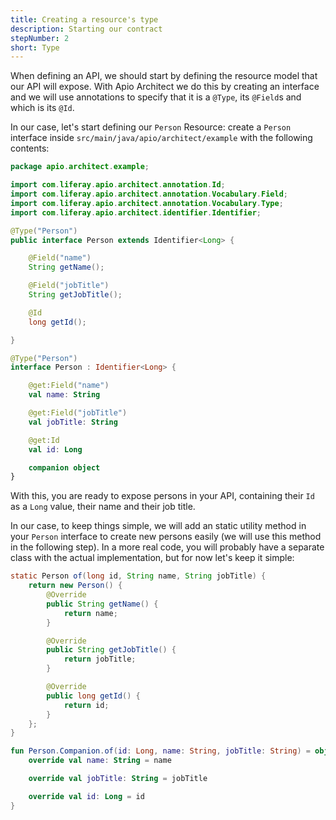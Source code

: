 ```yaml
---
title: Creating a resource's type
description: Starting our contract
stepNumber: 2
short: Type
---
```


When defining an API, we should start by defining the resource model that our API will expose. With Apio Architect we do this by creating an interface and we will use annotations to specify that it is a `@Type`, its `@Field`s and which is its `@Id`.

In our case, let's start defining our `Person` Resource: create a `Person` interface inside `src/main/java/apio/architect/example` with the following contents:

```java
package apio.architect.example;

import com.liferay.apio.architect.annotation.Id;
import com.liferay.apio.architect.annotation.Vocabulary.Field;
import com.liferay.apio.architect.annotation.Vocabulary.Type;
import com.liferay.apio.architect.identifier.Identifier;

@Type("Person")
public interface Person extends Identifier<Long> {

    @Field("name")
    String getName();

    @Field("jobTitle")
    String getJobTitle();

    @Id
    long getId();

}
```

```kotlin
@Type("Person")
interface Person : Identifier<Long> {

    @get:Field("name")
    val name: String

    @get:Field("jobTitle")
    val jobTitle: String

    @get:Id
    val id: Long

    companion object
}
```

With this, you are ready to expose persons in your API, containing their `Id` as a `Long` value, their name and their job title.

In our case, to keep things simple, we will add an static utility method in your `Person` interface to create new persons easily (we will use this method in the following step). In a more real code, you will probably have a separate class with the actual implementation, but for now let's keep it simple:

```java
static Person of(long id, String name, String jobTitle) {
    return new Person() {
        @Override
        public String getName() {
            return name;
        }

        @Override
        public String getJobTitle() {
            return jobTitle;
        }

        @Override
        public long getId() {
            return id;
        }
    };
}
```

```kotlin
fun Person.Companion.of(id: Long, name: String, jobTitle: String) = object : Person {
    override val name: String = name

    override val jobTitle: String = jobTitle

    override val id: Long = id
}
```
